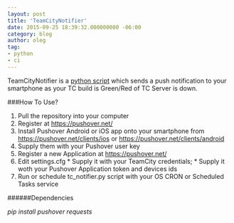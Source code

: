 ```yaml
---
layout: post
title: 'TeamCityNotifier'
date: 2015-09-25 18:39:32.000000000 -06:00
category: blog
author: oleg
tag:
- python
- ci
---
```

TeamCityNotifier is a [python script](https://github.com/lenchevsky/TeamCityNotifier) which sends a push notification to your smartphone as your TC build is Green/Red of TC Server is down. 

###How To Use?
  1. Pull the repository into your computer
  2. Register at https://pushover.net/
  3. Install Pushover Android or iOS app onto your smartphone from https://pushover.net/clients/ios or https://pushover.net/clients/android
  4. Supply them with your Pushover user key
  5. Register a new Application at https://pushover.net/
  6. Edit settings.cfg
    * Supply it with your TeamCity credentials;
    * Supply it woth your Pushover Application token and devices ids
  7. Run or schedule tc_notifier.py script with your OS CRON or Scheduled Tasks service

######Dependencies 

_pip install pushover requests_
